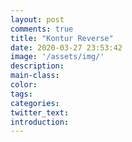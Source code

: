 ```yaml
---
layout: post
comments: true
title: "Kontur Reverse"
date: 2020-03-27 23:53:42
image: '/assets/img/'
description:
main-class:
color:
tags:
categories:
twitter_text:
introduction:
---
```

